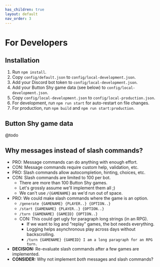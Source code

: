 ```yaml
---
has_children: true
layout: default
nav_order: 3
---
```


# For Developers

## Installation

1. Run `npm install`.
2. Copy `config/default.json` to `config/local-development.json`.
3. Add your Discord bot token to `config/local-development.json`.
4. Add your Button Shy game data (see below) to `config/local-development.json`.
5. Copy `config/local-development.json` to `config/local-production.json`.
6. For development, run `npm run start` for auto-restart on file changes.
7. For production, run `npm build` and `npm run start:production`.

## Button Shy game data

@todo

## Why messages instead of slash commands?

- PRO: Message commands can do anything with enough effort.
- CON: Message commands require custom help, validation, etc.
- PRO: Slash commands allow autocompletion, hinting, choices, etc.
- CON: Slash commands are limited to 100 per bot.
    - There are more than 100 Button Shy games.
    - Let's grossly assume we'll implement them all ;)
    - We can't use `/{GAMENAME}` as we'd run out of space.
- PRO: We could make slash commands where the game is an option.
    - `/generate {GAMENAME} {PLAYER..} {OPTION..}`
    - `/start {GAMENAME} {PLAYER..} {OPTION..}`
    - `/turn {GAMENAME} {GAMEID} {OPTION..}`
    - CON: This could get ugly for paragraph long strings (in an RPG).
      - If we want to log and "replay" games, the bot needs everything.
      - Logging helps asynchronous play across days without backscrolling.
      - `/turn {GAMENAME} {GAMEID} I am a long paragraph for an RPG turn.`
- **DECISION:** Re-evaluate slash commands after a few games are implemented.
- **CONSIDER:** Why not implement _both_ messages and slash commands?
